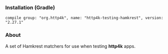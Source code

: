 ### Installation (Gradle)
```compile group: "org.http4k", name: "http4k-testing-hamkrest", version: "2.27.1"```

### About

A set of Hamkrest matchers for use when testing **http4k** apps.

<script src="https://gist-it.appspot.com/https://github.com/http4k/http4k/blob/master/src/docs/guide/modules/hamkrest/example.kt"></script>
